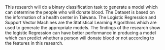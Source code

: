 This research will do a binary classification task to generate a model which can determine the
people who will donate blood. The Dataset is based on the information of a health center in
Taiwana. The Logistic Regression and Support Vector Machines are the Statistical Learning
Algorithms which are used to generate the appropriate models. The findings of the research show
the logistic Regression can have better performance in producing a model which can predict
whether a person will donate blood or not according to the features in this research.
